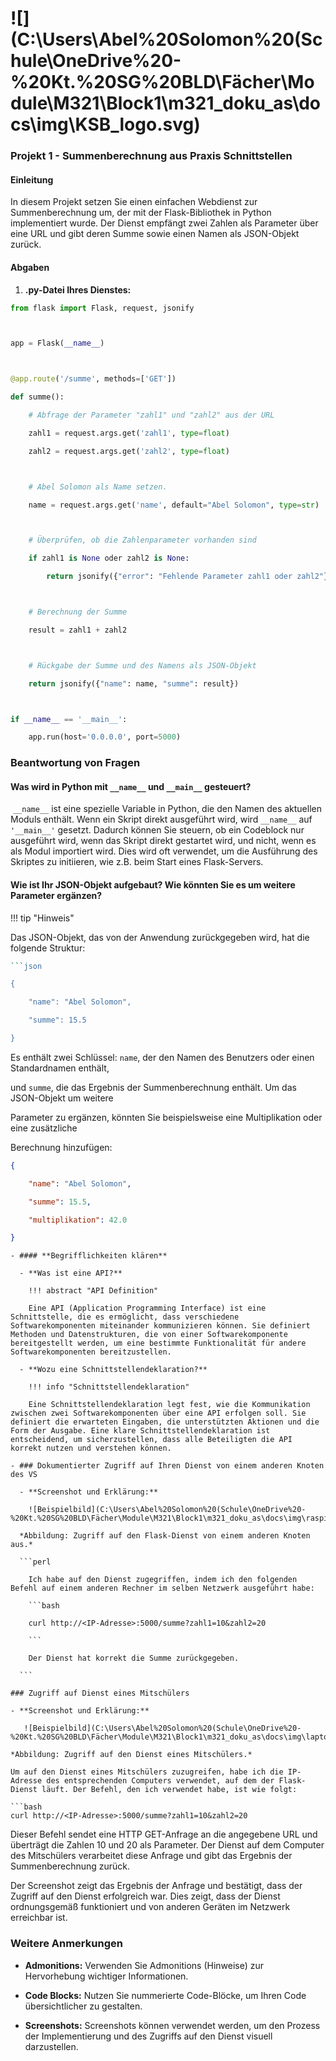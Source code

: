 # ![](C:\Users\Abel%20Solomon%20(Schule\OneDrive%20-%20Kt.%20SG%20BLD\Fächer\Module\M321\Block1\m321_doku_as\docs\img\KSB_logo.svg)



### Projekt 1 - Summenberechnung aus Praxis Schnittstellen

#### Einleitung

In diesem Projekt setzen Sie einen einfachen Webdienst zur Summenberechnung um, der mit der Flask-Bibliothek in Python implementiert wurde. Der Dienst empfängt zwei Zahlen als Parameter über eine URL und gibt deren Summe sowie einen Namen als JSON-Objekt zurück.

#### Abgaben

1. **.py-Datei Ihres Dienstes:**

```python
from flask import Flask, request, jsonify



app = Flask(__name__)



@app.route('/summe', methods=['GET'])

def summe():

    # Abfrage der Parameter "zahl1" und "zahl2" aus der URL

    zahl1 = request.args.get('zahl1', type=float)

    zahl2 = request.args.get('zahl2', type=float)



    # Abel Solomon als Name setzen.

    name = request.args.get('name', default="Abel Solomon", type=str)



    # Überprüfen, ob die Zahlenparameter vorhanden sind

    if zahl1 is None oder zahl2 is None:

        return jsonify({"error": "Fehlende Parameter zahl1 oder zahl2"}), 400



    # Berechnung der Summe

    result = zahl1 + zahl2



    # Rückgabe der Summe und des Namens als JSON-Objekt

    return jsonify({"name": name, "summe": result})



if __name__ == '__main__':

    app.run(host='0.0.0.0', port=5000)
```

### Beantwortung von Fragen

#### **Was wird in Python mit `__name__` und `__main__` gesteuert?**

 `__name__` ist eine spezielle Variable in Python, die den Namen des aktuellen Moduls enthält. Wenn ein Skript direkt ausgeführt wird, wird `__name__` auf `'__main__'` gesetzt. Dadurch können Sie steuern, ob ein Codeblock nur ausgeführt wird, wenn das Skript direkt gestartet wird, und nicht, wenn es als Modul importiert wird. Dies wird oft verwendet, um die Ausführung des Skriptes zu initiieren, wie z.B. beim Start eines Flask-Servers.

#### **Wie ist Ihr JSON-Objekt aufgebaut? Wie könnten Sie es um weitere Parameter ergänzen?**

!!! tip "Hinweis"

Das JSON-Objekt, das von der Anwendung zurückgegeben wird, hat die folgende Struktur:

```perl
```json

{

    "name": "Abel Solomon",

    "summe": 15.5

}
```

Es enthält zwei Schlüssel: `name`, der den Namen des Benutzers oder einen Standardnamen enthält,

und `summe`, die das Ergebnis der Summenberechnung enthält. Um das JSON-Objekt um weitere

Parameter zu ergänzen, könnten Sie beispielsweise eine Multiplikation oder eine zusätzliche

Berechnung hinzufügen:

```json
{

    "name": "Abel Solomon",

    "summe": 15.5,

    "multiplikation": 42.0

}
```

```
- #### **Begrifflichkeiten klären**

  - **Was ist eine API?**

    !!! abstract "API Definition"

    Eine API (Application Programming Interface) ist eine Schnittstelle, die es ermöglicht, dass verschiedene Softwarekomponenten miteinander kommunizieren können. Sie definiert Methoden und Datenstrukturen, die von einer Softwarekomponente bereitgestellt werden, um eine bestimmte Funktionalität für andere Softwarekomponenten bereitzustellen.

  - **Wozu eine Schnittstellendeklaration?**

    !!! info "Schnittstellendeklaration"

    Eine Schnittstellendeklaration legt fest, wie die Kommunikation zwischen zwei Softwarekomponenten über eine API erfolgen soll. Sie definiert die erwarteten Eingaben, die unterstützten Aktionen und die Form der Ausgabe. Eine klare Schnittstellendeklaration ist entscheidend, um sicherzustellen, dass alle Beteiligten die API korrekt nutzen und verstehen können.

- ### Dokumentierter Zugriff auf Ihren Dienst von einem anderen Knoten des VS

  - **Screenshot und Erklärung:**

    ![Beispielbild](C:\Users\Abel%20Solomon%20(Schule\OneDrive%20-%20Kt.%20SG%20BLD\Fächer\Module\M321\Block1\m321_doku_as\docs\img\raspi_screen.jpeg)

  *Abbildung: Zugriff auf den Flask-Dienst von einem anderen Knoten aus.*

  ```perl

    Ich habe auf den Dienst zugegriffen, indem ich den folgenden Befehl auf einem anderen Rechner im selben Netzwerk ausgeführt habe:

    ```bash

    curl http://<IP-Adresse>:5000/summe?zahl1=10&zahl2=20

    ```

    Der Dienst hat korrekt die Summe zurückgegeben.

  ```

### Zugriff auf Dienst eines Mitschülers

- **Screenshot und Erklärung:**

   ![Beispielbild](C:\Users\Abel%20Solomon%20(Schule\OneDrive%20-%20Kt.%20SG%20BLD\Fächer\Module\M321\Block1\m321_doku_as\docs\img\laptop_screen.png)

*Abbildung: Zugriff auf den Dienst eines Mitschülers.*

Um auf den Dienst eines Mitschülers zuzugreifen, habe ich die IP-Adresse des entsprechenden Computers verwendet, auf dem der Flask-Dienst läuft. Der Befehl, den ich verwendet habe, ist wie folgt:

```bash
curl http://<IP-Adresse>:5000/summe?zahl1=10&zahl2=20
```

Dieser Befehl sendet eine HTTP GET-Anfrage an die angegebene URL und überträgt die Zahlen 10 und 20 als Parameter. Der Dienst auf dem Computer des Mitschülers verarbeitet diese Anfrage und gibt das Ergebnis der Summenberechnung zurück.

Der Screenshot zeigt das Ergebnis der Anfrage und bestätigt, dass der Zugriff auf den Dienst erfolgreich war. Dies zeigt, dass der Dienst ordnungsgemäß funktioniert und von anderen Geräten im Netzwerk erreichbar ist.

### Weitere Anmerkungen

- **Admonitions:** Verwenden Sie Admonitions (Hinweise) zur Hervorhebung wichtiger Informationen.

- **Code Blocks:** Nutzen Sie nummerierte Code-Blöcke, um Ihren Code übersichtlicher zu gestalten.

- **Screenshots:** Screenshots können verwendet werden, um den Prozess der Implementierung und des Zugriffs auf den Dienst visuell darzustellen.
